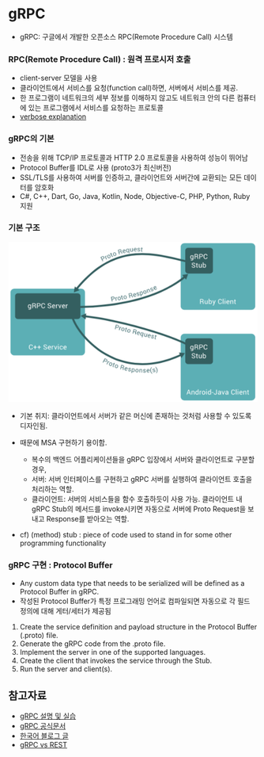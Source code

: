 # gRPC

- gRPC: 구글에서 개발한 오픈소스 RPC(Remote Procedure Call) 시스템

### RPC(Remote Procedure Call) : 원격 프로시저 호출

- client-server 모델을 사용
- 클라이언트에서 서비스를 요청(function call)하면, 서버에서 서비스를 제공.
- 한 프로그램이 네트워크의 세부 정보를 이해하지 않고도 네트워크 안의 다른 컴퓨터에 있는 프로그램에서 서비스를 요청하는 프로토콜
- [verbose explanation](https://users.cs.cf.ac.uk/Dave.Marshall/C/node33.html)

### gRPC의 기본

- 전송을 위해 TCP/IP 프로토콜과 HTTP 2.0 프로토콜을 사용하여 성능이 뛰어남
- Protocol Buffer를 IDL로 사용 (proto3가 최신버전)
- SSL/TLS를 사용하여 서버를 인증하고, 클라이언트와 서버간에 교환되는 모든 데이터를 암호화
- C#, C++, Dart, Go, Java, Kotlin, Node, Objective-C, PHP, Python, Ruby 지원

### 기본 구조

![gRPC 구조](./gRPC.PNG)

- 기본 취지: 클라이언트에서 서버가 같은 머신에 존재하는 것처럼 사용할 수 있도록 디자인됨.

- 때문에 MSA 구현하기 용이함.

  - 복수의 백엔드 어플리케이션들을 gRPC 입장에서 서버와 클라이언트로 구분할 경우,
  - 서버: 서버 인터페이스를 구현하고 gRPC 서버를 실행하여 클라이언트 호출을 처리하는 역할.
  - 클라이언트: 서버의 서비스들을 함수 호출하듯이 사용 가능. 클라이언트 내 gRPC Stub의 메서드를 invoke시키면 자동으로 서버에 Proto Request을 보내고 Response를 받아오는 역할.

- cf) (method) stub : piece of code used to stand in for some other programming functionality

### gRPC 구현 : Protocol Buffer

- Any custom data type that needs to be serialized will be defined as a Protocol Buffer in gRPC.
- 작성된 Protocol Buffer가 특정 프로그래밍 언어로 컴파일되면 자동으로 각 필드 정의에 대해 게터/세터가 제공됨

1. Create the service definition and payload structure in the Protocol Buffer (.proto) file.
2. Generate the gRPC code from the .proto file.
3. Implement the server in one of the supported languages.
4. Create the client that invokes the service through the Stub.
5. Run the server and client(s).

## 참고자료

- [gRPC 설명 및 실습](https://thenewstack.io/grpc-lean-mean-communication-protocol-microservices/)
- [gRPC 공식문서](https://grpc.io/)
- [한국어 블로그 글](https://chacha95.github.io/2020-06-15-gRPC1/)
- [gRPC vs REST](https://blog.dreamfactory.com/grpc-vs-rest-how-does-grpc-compare-with-traditional-rest-apis/0)
